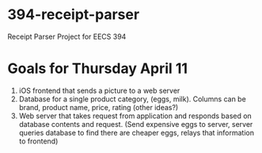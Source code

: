 394-receipt-parser
==================
Receipt Parser Project for EECS 394 


Goals for Thursday April 11
==================
1. iOS frontend that sends a picture to a web server
2. Database for a single product category, (eggs, milk). Columns can be brand, product name, price, rating (other ideas?)
3. Web server that takes request from application and responds based on database contents and request. (Send expensive eggs to server, server queries database to find there are cheaper eggs, relays that information to frontend)
